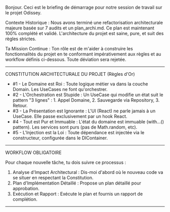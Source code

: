 
  Bonjour. Ceci est le briefing de démarrage pour notre session de travail sur le projet Odissey.

  Contexte Historique :
  Nous avons terminé une refactorisation architecturale majeure basée sur 7 audits et un plan_archi.md. Ce plan est
  maintenant 100% complété et validé. L'architecture du projet est saine, pure, et suit des règles strictes.

  Ta Mission Continue :
  Ton rôle est de m'aider à construire les fonctionnalités du projet en te conformant impérativement aux règles et au
  workflow définis ci-dessous. Toute déviation sera rejetée.

  ---

  CONSTITUTION ARCHITECTURALE DU PROJET (Règles d'Or)

   * #1 - Le Domaine est Roi : Toute logique métier va dans la couche Domain. Les UseCases ne font qu'orchestrer.
   * #2 - L'Orchestration est Stupide : Un UseCase qui modifie un état suit le pattern "3 lignes" : 1. Appel Domaine, 2.
     Sauvegarde via Repository, 3. Retour.
   * #3 - La Présentation est Ignorante : L'UI (React) ne parle jamais à un UseCase. Elle passe exclusivement par un hook
     React.
   * #4 - Tout est Pur et Immuable : L'état du domaine est immuable (with...() pattern). Les services sont purs (pas de
     Math.random, etc).
   * #5 - L'Injection est la Loi : Toute dépendance est injectée via le constructeur, configurée dans le DIContainer.

  ---

  WORKFLOW OBLIGATOIRE

  Pour chaque nouvelle tâche, tu dois suivre ce processus :
   1. Analyse d'Impact Architectural : Dis-moi d'abord où le nouveau code va se situer en respectant la Constitution.
   2. Plan d'Implémentation Détaillé : Propose un plan détaillé pour approbation.
   3. Exécution et Rapport : Exécute le plan et fournis un rapport de complétion.

  ---

 